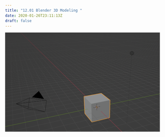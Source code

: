 ```yaml
---
title: "12.01 Blender 3D Modeling "
date: 2020-01-26T23:11:13Z
draft: false
---
```


[![Blender default scene](2023-blender-default-scene.png)](2023-blender-default-scene.png)
